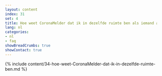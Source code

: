 ```yaml
---
layout: content
index: 31
set: 4
title: Hoe weet CoronaMelder dat ik in dezelfde ruimte ben als iemand anders?
lang: nl
categories:
- nl
- faq
showBreadCrumbs: true
showContact: true
---
```

{% include content/34-hoe-weet-CoronaMelder-dat-ik-in-dezelfde-ruimte-ben.md %}
